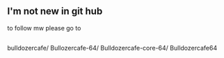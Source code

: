 ## I'm not new in git hub
to follow mw please go to 
## 
bulldozercafe/
Bullozercafe-64/
Bulldozercafe-core-64/
Bulldozercafe64
